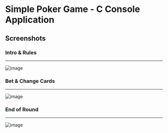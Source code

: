 # Simple Poker Game - C Console Application
## Screenshots
### Intro & Rules 
----------------
![image](https://drive.google.com/uc?export=view&id=1oVye6Uyt6EW7h16Yx0y33p0FGmIhsuEt)

### Bet & Change Cards
----------------
![image](https://drive.google.com/uc?export=view&id=12s0osIPO8i8oedJJ-VyxfhLGzFfVzHNi)

### End of Round
----------------
![image](https://drive.google.com/uc?export=view&id=1g1FB2LcRFhIPivaZOUV0We03VLxUlcbT)
